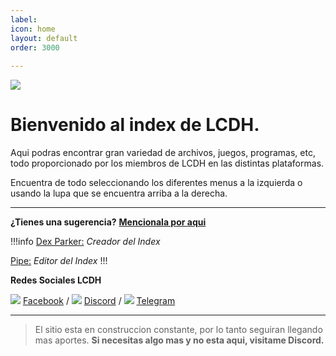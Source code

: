 ```yaml
---
label:
icon: home
layout: default
order: 3000
 
---
```


 ![](https://i.postimg.cc/x1NF5Y7F/banner-lcdh.png)

# Bienvenido al index de LCDH.

Aqui podras encontrar gran variedad de archivos, juegos, programas, etc, todo proporcionado por los miembros de LCDH en las distintas plataformas.

Encuentra de todo seleccionando los diferentes menus a la izquierda o usando la lupa que se encuentra arriba a la derecha.


---

**¿Tienes una sugerencia?** **[Mencionala por aqui](https://discord.gg/hVKeY3uEru)**

!!!info 
[Dex Parker:](https://rentry.co/links-noir-room) *Creador del Index*

[Pipe:](https://rentry.co/8xrygz) *Editor del Index*
!!!

**Redes Sociales LCDH**

![](https://cdn.discordapp.com/attachments/847147461058625567/1172550706209771540/Proyecto_nuevo_11.png?ex=6560b9f1&is=654e44f1&hm=67c8a8e7ba3ab99ac122b6cf0d160e6b95b06845973dc31f86246f749cd20142&) [Facebook](https://www.facebook.com/groups/losconsejosdehomero/?ref=share) / ![](https://cdn.discordapp.com/attachments/847147461058625567/1172551044492967956/Proyecto_nuevo_13.png?ex=6560ba41&is=654e4541&hm=92a972fc195a0459961e5bd34e18372c2cb5f9235dd470e631c88f2880c114ba&) [Discord](https://discord.gg/RaJEJPQYPb) / ![](https://cdn.discordapp.com/attachments/847147461058625567/1172551145135296582/Proyecto_nuevo_14.png?ex=6560ba59&is=654e4559&hm=851bfc1e820880c1b580173e530b32eafe1576a2976ddc5ed636dc82d723bb22&) [Telegram](https://t.me/LosConsejosDeHomeroGroup)

---

> El sitio esta en construccion constante, por lo tanto seguiran llegando mas aportes.
> **Si necesitas algo mas y no esta aqui, visitame Discord.**